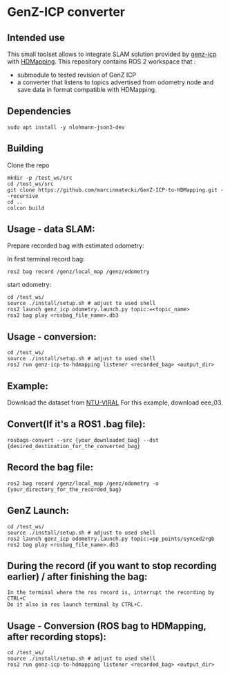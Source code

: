 # GenZ-ICP converter

## Intended use 

This small toolset allows to integrate SLAM solution provided by [genz-icp](https://github.com/marcinmatecki/GenZ-ICP-to-HDMapping) with [HDMapping](https://github.com/MapsHD/HDMapping).
This repository contains ROS 2 workspace that :
  - submodule to tested revision of GenZ ICP
  - a converter that listens to topics advertised from odometry node and save data in format compatible with HDMapping.

## Dependencies

```shell
sudo apt install -y nlohmann-json3-dev
```

## Building

Clone the repo
```shell
mkdir -p /test_ws/src
cd /test_ws/src
git clone https://github.com/marcinmatecki/GenZ-ICP-to-HDMapping.git --recursive
cd ..
colcon build
```

## Usage - data SLAM:

Prepare recorded bag with estimated odometry:

In first terminal record bag:
```shell
ros2 bag record /genz/local_map /genz/odometry
```

 start odometry:
```shell 
cd /test_ws/
source ./install/setup.sh # adjust to used shell
ros2 launch genz_icp odometry.launch.py topic:=<topic_name>
ros2 bag play <rosbag_file_name>.db3
```

## Usage - conversion:

```shell
cd /test_ws/
source ./install/setup.sh # adjust to used shell
ros2 run genz-icp-to-hdmapping listener <recorded_bag> <output_dir>
```

## Example:

Download the dataset from [NTU-VIRAL](https://ntu-aris.github.io/ntu_viral_dataset/)
For this example, download eee_03.

## Convert(If it's a ROS1 .bag file):

```shell
rosbags-convert --src {your_downloaded_bag} --dst {desired_destination_for_the_converted_bag}
```

## Record the bag file:

```shell
ros2 bag record /genz/local_map /genz/odometry -o {your_directory_for_the_recorded_bag}
```

## GenZ Launch:

```shell
cd /test_ws/
source ./install/setup.sh # adjust to used shell
ros2 launch genz_icp odometry.launch.py topic:=pp_points/synced2rgb
ros2 bag play <rosbag_file_name>.db3
```

## During the record (if you want to stop recording earlier) / after finishing the bag:

```shell
In the terminal where the ros record is, interrupt the recording by CTRL+C
Do it also in ros launch terminal by CTRL+C.
```

## Usage - Conversion (ROS bag to HDMapping, after recording stops):

```shell
cd /test_ws/
source ./install/setup.sh # adjust to used shell
ros2 run genz-icp-to-hdmapping listener <recorded_bag> <output_dir>
```
